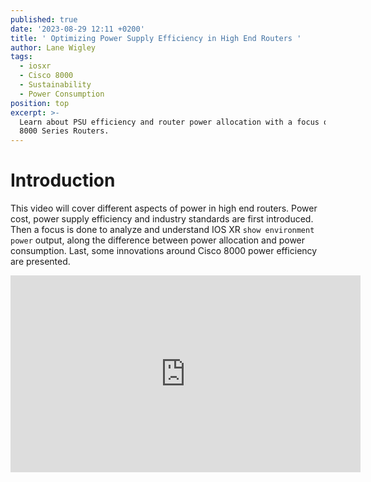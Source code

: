 ```yaml
---
published: true
date: '2023-08-29 12:11 +0200'
title: ' Optimizing Power Supply Efficiency in High End Routers '
author: Lane Wigley
tags:
  - iosxr
  - Cisco 8000
  - Sustainability
  - Power Consumption
position: top
excerpt: >-
  Learn about PSU efficiency and router power allocation with a focus on Cisco's
  8000 Series Routers.
---
```

# Introduction

This video will cover different aspects of power in high end routers.
Power cost, power supply efficiency and industry standards are first introduced. Then a focus is done to analyze and understand IOS XR <code>show environment power</code> output, along the difference between power allocation and power consumption. Last, some innovations around Cisco 8000 power efficiency are presented.

<iframe width="560" height="315" src="https://www.youtube.com/embed/9bF0Ofo5H7Y?si=SCQfwivPHLASHyYn" title="YouTube video player" frameborder="0" allow="accelerometer; autoplay; clipboard-write; encrypted-media; gyroscope; picture-in-picture; web-share" allowfullscreen></iframe>
